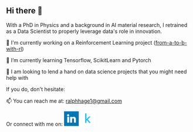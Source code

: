 ## Hi there 👋

With a PhD in Physics and a background in AI material research, I retrained as a Data Scientist to properly leverage data's role in innovation.

🔭 I'm currently working on a Reinforcement Learning project ([from-a-to-b-with-rl](https://github.com/rhage183/from-a-to-b-with-rl))

🌱 I’m currently learning Tensorflow, ScikitLearn and Pytorch

👯 I am looking to lend a hand on data science projects that you might need help with

If you do, don't hesitate:

📫 You can reach me at: ralphhage1@gmail.com

Or connect with me on: 
<a href="https://www.linkedin.com/in/ralph-el-hage-bb0301121/" target="_blank"><img src="https://raw.githubusercontent.com/edent/SuperTinyIcons/master/images/svg/linkedin.svg" alt="LinkedIn" width="40" height="40"></a>
<a href="https://www.kaggle.com/ralphhage" target="_blank"><img src="https://raw.githubusercontent.com/edent/SuperTinyIcons/master/images/svg/kaggle.svg" alt="Kaggle" width="40" height="40"></a>

<!--
**rhage183/rhage183** is a ✨ _special_ ✨ repository because its `README.md` (this file) appears on your GitHub profile.

Here are some ideas to get you started:

- 🔭 I’m currently working on ...
- 🌱 I’m currently learning ...
- 👯 I’m looking to collaborate on ...
- 🤔 I’m looking for help with ...
- 💬 Ask me about ...
- 📫 How to reach me: ...
- 😄 Pronouns: ...
- ⚡ Fun fact: ...
-->
